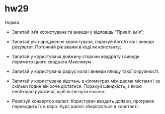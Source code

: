 # hw29

Норма

- Запитай ім’я користувача та виведи у відповідь “Привіт, *ім’я*”;
- Запитай рік народження користувача, порахуй його/її вік і виведи результат. Поточний рік вкажи в коді як константу;
- Запитай у користувача довжину сторони квадрату і виведи периметр цього квадрата
Максимум

- Запитай у користувача радіус кола і виведи площу такої окружності.
- Запитай у користувача відстань в кілометрах між двома містами і за скільки годин він хоче дістатися. Порахуй швидкість, з якою необхідно рухатися, щоб встигнути вчасно.
- Реалізуй конвертор валют. Користувач вводить долари, програма переводить їх в євро. Курс валют зберігається в константі.
